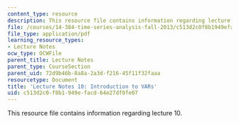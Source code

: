 ```yaml
---
content_type: resource
description: This resource file contains information regarding lecture 10.
file: /courses/14-384-time-series-analysis-fall-2013/c513d2c0f8b1949efacd64e27df0fe07_MIT14_384F13_lec10.pdf
file_type: application/pdf
learning_resource_types:
- Lecture Notes
ocw_type: OCWFile
parent_title: Lecture Notes
parent_type: CourseSection
parent_uid: 72d9b46b-8a8a-2a3d-f216-45f11f32faaa
resourcetype: Document
title: 'Lecture Notes 10: Introduction to VARs'
uid: c513d2c0-f8b1-949e-facd-64e27df0fe07
---
```

This resource file contains information regarding lecture 10.

